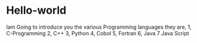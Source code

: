 # Hello-world
Iam Going to introduce you the various Programming languages 
they are,
1, C-Programming
2, C++
3, Python
4, Cobol
5, Fortran
6, Java
7 Java Script
